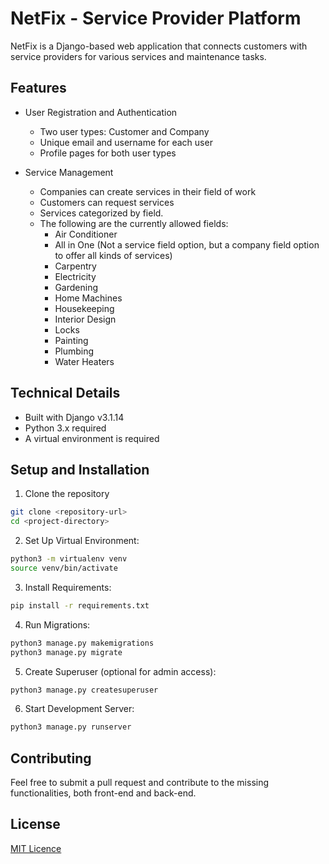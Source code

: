 # NetFix - Service Provider Platform

NetFix is a Django-based web application that connects customers with service providers for various services and maintenance tasks.

## Features

- User Registration and Authentication
  - Two user types: Customer and Company
  - Unique email and username for each user
  - Profile pages for both user types

- Service Management
  - Companies can create services in their field of work
  - Customers can request services
  - Services categorized by field.
  - The following are the currently allowed fields:
    - Air Conditioner
    - All in One (Not a service field option, but a company field option to offer all kinds of services)
    - Carpentry
    - Electricity
    - Gardening
    - Home Machines
    - Housekeeping
    - Interior Design
    - Locks
    - Painting
    - Plumbing
    - Water Heaters

## Technical Details

- Built with Django v3.1.14
- Python 3.x required
- A virtual environment is required

## Setup and Installation

1. Clone the repository
```bash
git clone <repository-url>
cd <project-directory>
```
2. Set Up Virtual Environment:
```bash
python3 -m virtualenv venv
source venv/bin/activate
```
3. Install Requirements:
```bash
pip install -r requirements.txt
```
4. Run Migrations:
```bash
python3 manage.py makemigrations
python3 manage.py migrate
```
5. Create Superuser (optional for admin access):
```bash
python3 manage.py createsuperuser
```
6. Start Development Server:
```bash
python3 manage.py runserver
```

## Contributing

Feel free to submit a pull request and contribute to the missing functionalities, both front-end and back-end.

## License

[MIT Licence](LICENCE)